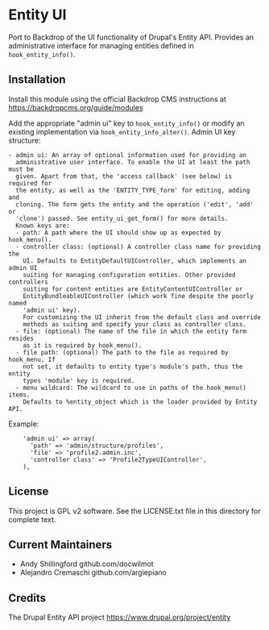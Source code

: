 # Entity UI

Port to Backdrop of the UI functionality of Drupal's Entity API.
Provides an administrative interface for managing entities defined in 
`hook_entity_info()`.

## Installation

Install this module using the official Backdrop CMS instructions at
https://backdropcms.org/guide/modules

Add the appropriate "admin ui" key to `hook_entity_info()` or modify an existing 
implementation via `hook_entity_info_alter()`. Admin UI key structure:
```
- admin ui: An array of optional information used for providing an
  administrative user interface. To enable the UI at least the path must be
  given. Apart from that, the 'access callback' (see below) is required for
  the entity, as well as the 'ENTITY_TYPE_form' for editing, adding and
  cloning. The form gets the entity and the operation ('edit', 'add' or
  'clone') passed. See entity_ui_get_form() for more details.
  Known keys are:
  - path: A path where the UI should show up as expected by hook_menu().
  - controller class: (optional) A controller class name for providing the
    UI. Defaults to EntityDefaultUIController, which implements an admin UI
    suiting for managing configuration entities. Other provided controllers
    suiting for content entities are EntityContentUIController or
    EntityBundleableUIController (which work fine despite the poorly named
    'admin ui' key).
    For customizing the UI inherit from the default class and override
    methods as suiting and specify your class as controller class.
  - file: (optional) The name of the file in which the entity form resides
    as it is required by hook_menu().
  - file path: (optional) The path to the file as required by hook_menu. If
    not set, it defaults to entity type's module's path, thus the entity
    types 'module' key is required.
  - menu wildcard: The wildcard to use in paths of the hook_menu() items.
    Defaults to %entity_object which is the loader provided by Entity API.
```
 
Example:
```
    'admin ui' => array(
      'path' => 'admin/structure/profiles',
      'file' => 'profile2.admin.inc',
      'controller class' => 'Profile2TypeUIController',
    ),
```

## License

This project is GPL v2 software.
See the LICENSE.txt file in this directory for complete text.

## Current Maintainers

  - Andy Shillingford github.com/docwilmot
  - Alejandro Cremaschi github.com/argiepiano

## Credits

The Drupal Entity API project https://www.drupal.org/project/entity

